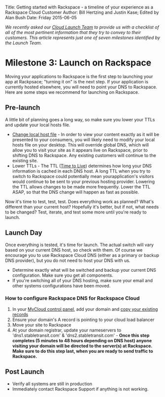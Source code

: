 Title: Getting started with Rackspace - a timeline of your experience as a Rackspace Cloud Customer
Author: Bill Hertzing and Justin Kase; Edited by Alan Bush
Date: Friday 2015-06-05

*We recently asked our [Cloud Launch Team](http://www.rackspace.com/blog/an-insiders-look-at-the-cloud-launch-team/) to provide us with a checklist of all of the most pertinent information that they try to convey to their customers. This article represents just one of seven milestones identified by the Launch Team.*

# Milestone 3:  Launch on Rackspace

Moving your applications to Rackspace is the first step to launching your app at Rackpsace; "turning it on" is the next step. If your application is currently hosted elsewhere, you will need to point your DNS to Rackspace. Here are some steps we recommend for launching on Rackspace.

## Pre-launch

A little bit of planning goes a long way, so make sure you lower your TTLs and update your local hosts file.

* [Change local host file](http://www.rackspace.com/knowledge_center/article/how-do-i-modify-my-hosts-file) - In order to view your content exactly as it will be presented to your consumers, you will likely need to modify your local hosts file on your desktop. This will override global DNS,  which will allow you to visit your site as it appears live on Rackspace, prior to shifting DNS to Rackspace. Any existing customers will continue to the existing site.
* Lower TTLs - The TTL ([Time to Live](http://www.rackspace.com/knowledge_center/article/about-ttl-best-practices)) determines how long your DNS information is cached in each DNS host. A long TTL when you try to switch to Rackspace could potentially mean yourapplication's visitors would continue to be sent to your previous hosting provider. Lowering the TTL allows changes to be made more frequently. Lower the TTL ASAP, so that the DNS change will happen as fast as possible.

Now it's time to test, test, test. Does everything work as planned? What's different than your current host? Hopefully it's better, but if not, what needs to be changed? Test, iterate, and test some more until you're ready to launch.


## Launch Day

Once everything is tested, it's time for launch. The actual switch will vary based on your current DNS host, so check with them. Of course we encourage you to use Rackspace Cloud DNS (either as a primary or backup DNS provider), but you do not need to host your DNS with us.

* Determine exactly what will be switched and backup your current DNS configuration. Make sure you get all components.
* If you're switching all of your DNS hosting, make sure your email and other systems configurations have been moved.

### How to configure Rackspace DNS for Rackspace Cloud

1. In your [MyCloud control panel](https://mycloud.rackspace.com), add your domain and [copy your existing records](http://www.rackspace.com/knowledge_center/article/creating-dns-records-for-cloud-servers-with-the-control-panel)
3. Ensure your domain's A record is pointing to your cloud load balancer
4. Move your site to Rackspace
5. At your domain registrar, update your nameservers to 'dns1.stabletransit.com' & 'dns2.stabletransit.com' - **Once this step completes (5 minutes to 48 hours depending on DNS host) anyone visiting your domain will be directed to the server(s) at Rackspace. Make sure to do this step last, when you are ready to send traffic to Rackspace.**

## Post Launch

* Verify all systems are still in production
* Immediately contact Rackspace Support if anything is not working.
